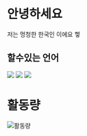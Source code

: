 # 안녕하세요
저는 멍청한 한국인 이에요 헿
## 할수있는 언어
<img src="https://img.shields.io/badge/Python-3766AB?style=flat-square&logo=Python&logoColor=white"/>
<img src="https://img.shields.io/badge/Javascript-8E?style=flat-square&logo=Javascript&logoColor=Yellow"/>
<img src="https://img.shields.io/badge/++-3766AB?style=flat-square&logo=c&logoColor=white"/>



# 활동량
![활동량](https://github-readme-stats.vercel.app/api?username=5-23)

